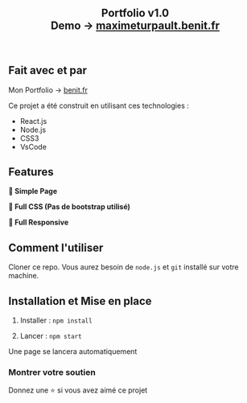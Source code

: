 <h2 align="center">
  Portfolio v1.0<br/>
  Demo -> <a href="http://maximeturpault.benit.fr/" target="_blank">maximeturpault.benit.fr</a>
</h2>
<br/>

## Fait avec et par

Mon Portfolio -> <a href="http://benit.fr/" target="_blank">benit.fr</a>

Ce projet a été construit en utilisant ces technologies :

- React.js
- Node.js
- CSS3
- VsCode

## Features

**📖 Simple Page**

**🎨 Full CSS (Pas de bootstrap utilisé)**

**📱 Full Responsive**

## Comment l'utiliser

Cloner ce repo. Vous aurez besoin de `node.js` et `git` installé sur votre machine.

## Installation et Mise en place

1. Installer : `npm install`

2. Lancer : `npm start`

Une page se lancera automatiquement

### Montrer votre soutien

Donnez une ⭐ si vous avez aimé ce projet

